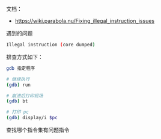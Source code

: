 文档：

- <https://wiki.parabola.nu/Fixing_illegal_instruction_issues>

遇到的问题

```bash
Illegal instruction (core dumped)
```

排查方式如下：

```bash
gdb 指定程序

# 继续执行
(gdb) run

# 崩溃后打印现场
(gdb) bt

# 打印 pc
(gdb) display/i $pc
```

查找哪个指令集有问题指令